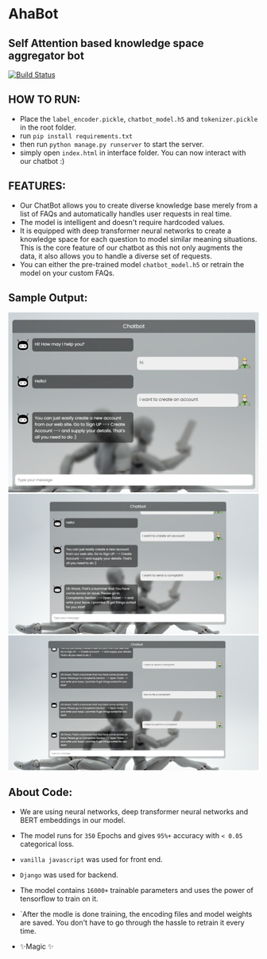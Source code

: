 # AhaBot
## Self Attention based knowledge space aggregator bot 


[![Build Status](https://travis-ci.org/joemccann/dillinger.svg?branch=master)](https://travis-ci.org/joemccann/dillinger)


## HOW TO RUN:
- Place the `label_encoder.pickle`, `chatbot_model.h5` and `tokenizer.pickle` in the root folder.
- run `pip install requirements.txt`
- then run `python manage.py runserver` to start the server. 
- simply open `index.html` in interface folder. You can now interact with our chatbot :)


## FEATURES:
- Our ChatBot allows you to create diverse knowledge base merely from a list of FAQs and automatically handles user requests in real time.
- The model is intelligent and doesn't require hardcoded values. 
- It is equipped with deep transformer neural networks to create a knowledge space for each question to model similar meaning situations. This is the core feature of our chatbot as this not only augments the data, it also allows you to handle a diverse set of requests.
- You can either the pre-trained model `chatbot_model.h5` or retrain the model on your custom FAQs.

## Sample Output:
![alt text](https://github.com/ahsanali2000/ahabot/blob/master/sample%20images/1.jpeg)
![alt text](https://github.com/ahsanali2000/ahabot/blob/master/sample%20images/2.jpeg)
![alt text](https://github.com/ahsanali2000/ahabot/blob/master/sample%20images/3.jpeg)

## About Code:
- We are using neural networks, deep transformer neural networks and BERT embeddings in our model.
- The model runs for `350` Epochs and gives `95%+` accuracy with `< 0.05` categorical loss.
- `vanilla javascript` was used for front end.
- `Django` was used for backend.
- The model contains `16000+` trainable parameters and uses the power of tensorflow to train on it.
- `After the modle is done training, the encoding files and model weights are saved. You don't have to go through the hassle to retrain it every time.


- ✨Magic ✨
